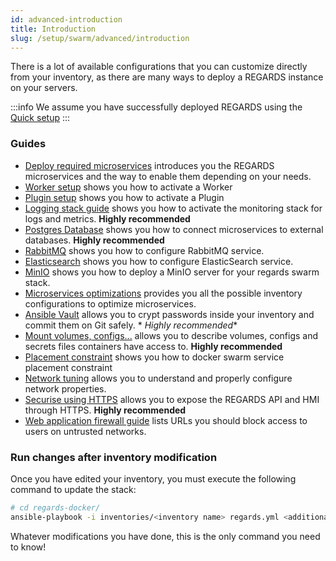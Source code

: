 ```yaml
---
id: advanced-introduction
title: Introduction
slug: /setup/swarm/advanced/introduction
---
```


There is a lot of available configurations that you can customize directly from your inventory, as there are many ways
to deploy a REGARDS instance on your servers.

:::info
We assume you have successfully deployed REGARDS using the [Quick setup](../01-quick-setup.md)
:::

### Guides

- [Deploy required microservices](02-microservice-setup.md) introduces you the REGARDS microservices and the way to
  enable them depending on your needs.
- [Worker setup](swarm-worker.md) shows you how to activate a Worker
- [Plugin setup](swarm-plugin.md) shows you how to activate a Plugin
- [Logging stack guide](swarm-logging-stack.md) shows you how to activate the monitoring stack for logs and metrics. **Highly
  recommended**
- [Postgres Database](swarm-database.md) shows you how to connect microservices to external databases. **Highly
  recommended**
- [RabbitMQ](swarm-rabbitmq.md) shows you how to configure RabbitMQ service.
- [Elasticsearch](swarm-elasticsearch.md) shows you how to configure ElasticSearch service.
- [MinIO](swarm-minio.md) shows you how to deploy a MinIO server for your regards swarm stack.
- [Microservices optimizations](swarm-optimizations.md) provides you all the possible inventory configurations to
  optimize microservices.
- [Ansible Vault](ansible-vault.md) allows you to crypt passwords inside your inventory and commit them on Git safely. *
  *Highly recommended**
- [Mount volumes, configs...](swarm-volumes.md) allows you to describe volumes, configs and secrets files containers
  have access to. **Highly recommended**
- [Placement constraint](swarm-placement-constraint.md) shows you how to docker swarm service placement constraint
- [Network tuning](swarm-networks.md) allows you to understand and properly configure network properties.
- [Securise using HTTPS](swarm-regards-https.md) allows you to expose the REGARDS API and HMI through HTTPS. **Highly
  recommended**
- [Web application firewall guide](firewall-guide.md) lists URLs you should block access to users on untrusted networks.

### Run changes after inventory modification

Once you have edited your inventory, you must execute the following command to update the stack:

```bash
# cd regards-docker/
ansible-playbook -i inventories/<inventory name> regards.yml <additional parameters>
```

Whatever modifications you have done, this is the only command you need to know!
